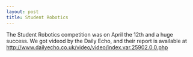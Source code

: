 ```yaml
---
layout: post
title: Student Robotics
---
```

The Student Robotics competition was on April the 12th and a huge success. We got videod by the Daily Echo, and their report is available at <a href="http://www.dailyecho.co.uk/video/video/index.var.25902.0.0.php">http://www.dailyecho.co.uk/video/video/index.var.25902.0.0.php</a><div class="blogger-post-footer"><img width='1' height='1' src='https://blogger.googleusercontent.com/tracker/6550447907550133610-5203330233592018863?l=www.secomputing.co.uk' alt='' /></div>